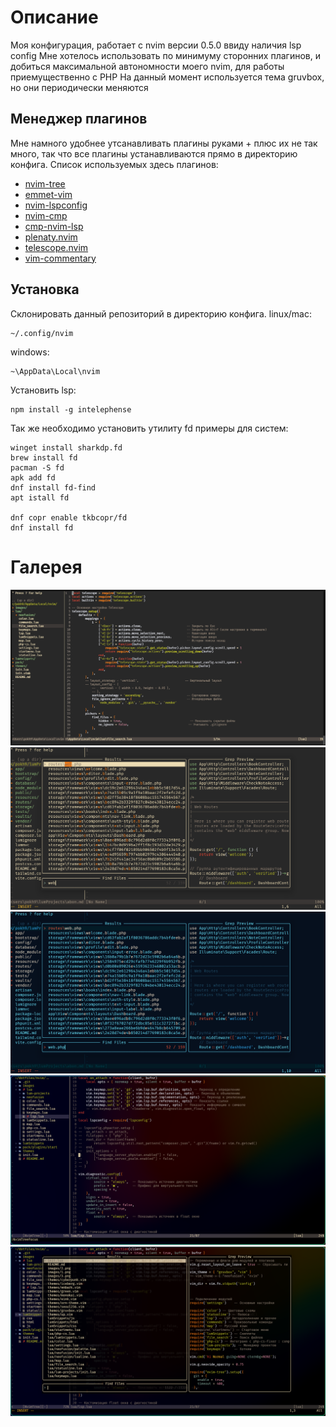 # Описание
Моя конфигурация, работает с nvim версии 0.5.0 ввиду наличия lsp config
Мне хотелось использовать по минимуму сторонних плагинов, и добиться максимальной автономности моего nvim, для работы приемущественно с PHP
На данный момент используется тема gruvbox, но они периодически меняются

## Менеджер плагинов
Мне намного удобнее утсанавливать плагины руками + плюс их не так много, так что все плагины устанавливаются прямо в директорию конфига. Список используемых здесь плагинов:
- [nvim-tree](https://github.com/nvim-tree/nvim-tree.lua)
- [emmet-vim](https://github.com/mattn/emmet-vim)
- [nvim-lspconfig](https://github.com/neovim/nvim-lspconfig)
- [nvim-cmp](https://github.com/hrsh7th/nvim-cmp)
- [cmp-nvim-lsp](https://github.com/hrsh7th/cmp-nvim-lsp)
- [plenaty.nvim](https://github.com/nvim-lua/plenary.nvim)
- [telescope.nvim](https://github.com/nvim-telescope/telescope.nvim)
- [vim-commentary](https://github.com/tpope/vim-commentary)


## Установка
Склонировать данный репозиторий в директорию конфига.
linux/mac:
```
~/.config/nvim
```
windows:
```
~\AppData\Local\nvim
```
Установить lsp:
```
npm install -g intelephense
```

Так же необходимо установить утилиту fd примеры для систем:
```
winget install sharkdp.fd
brew install fd
pacman -S fd
apk add fd
dnf install fd-find
apt istall fd

dnf copr enable tkbcopr/fd
dnf install fd
```
# Галерея
![image1](images/1.png)
![image2](images/2.png)
![image3](images/3.png)
![image4](images/4.png)
![image5](images/5.png)



<!-- # vim-plug -->
<!-- linux/mac -->
<!-- ~~~ -->
<!-- sh -c 'curl -fLo "${XDG_DATA_HOME:-$HOME/.local/share}"/nvim/site/autoload/plug.vim --create-dirs \ -->
<!--        https://raw.githubusercontent.com/junegunn/vim-plug/master/plug.vim' -->
<!-- ~~~ -->
<!-- windows(powershell) -->
<!-- ~~~ -->
<!-- iwr -useb https://raw.githubusercontent.com/junegunn/vim-plug/master/plug.vim |` -->
<!--     ni "$(@($env:XDG_DATA_HOME, $env:LOCALAPPDATA)[$null -eq $env:XDG_DATA_HOME])/nvim-data/site/autoload/plug.vim" -Force -->
<!-- ~~~  -->
<!-- in nvim: -->
<!-- ~~~ -->
<!-- PlugInstall -->
<!-- ~~~ -->


<!-- # packer -->
<!-- linux/mac -->
<!-- ~~~ -->
<!-- git clone --depth 1 https://github.com/wbthomason/packer.nvim\ -->
<!--  ~/.local/share/nvim/site/pack/packer/start/packer.nvim -->
<!-- ~~~ -->
<!-- windows(powershell) -->
<!-- ~~~ -->
<!-- git clone https://github.com/wbthomason/packer.nvim "$env:LOCALAPPDATA\nvim-data\site\pack\packer\start\packer.nvim" -->
<!-- ~~~ -->
<!-- in nvim: -->
<!-- ~~~ -->
<!-- PackerSync -->
<!-- ~~~ -->
